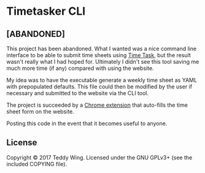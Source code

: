 Timetasker CLI
==============

## [ABANDONED]
This project has been abandoned. What I wanted was a nice command line interface
to be able to submit time sheets using [Time Task](https://timetask.com), but
the result wasn't really what I had hoped for. Ultimately I didn't see this tool
saving me much more time (if any) compared with using the website.

My idea was to have the executable generate a weekly time sheet as YAML with
prepopulated defaults. This file could then be modified by the user if necessary
and submitted to the website via the CLI tool.

The project is succeeded by a [Chrome
extension](https://github.com/teddywing/chrome-timetasker) that auto-fills the
time sheet form on the website.

Posting this code in the event that it becomes useful to anyone.


## License
Copyright © 2017 Teddy Wing. Licensed under the GNU GPLv3+ (see the included
COPYING file).
